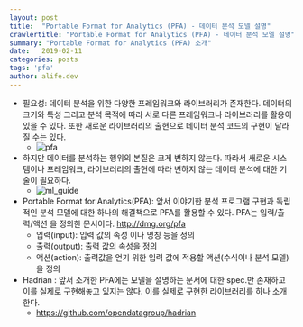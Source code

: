 ```yaml
---
layout: post
title:  "Portable Format for Analytics (PFA) - 데이터 분석 모델 설명"
crawlertitle: "Portable Format for Analytics (PFA) - 데이터 분석 모델 설명"
summary: "Portable Format for Analytics (PFA) 소개"
date:   2019-02-11
categories: posts
tags: 'pfa'
author: alife.dev
---
```


- 필요성: 데이터 분석을 위한 다양한 프레임워크와 라이브러리가 존재한다. 데이터의 크기와 특성 그리고 분석 목적에 따라 서로 다른 프레임워크나 라이브러리를 활용이 있을 수 있다. 또한 새로운 라이브러리의 출현으로 데이터 분석 코드의 구현이 달라질 수는 있다.
  - ![pfa](http://dmg.org/pfa/docs/motivation/pfatoeverything.png)
- 하지만 데이터를 분석하는 행위의 본질은 크게 변하지 않는다. 따라서 새로운 시스템이나 프레임워크, 라이브러리의 출현에 따라 변하지 않는 데이터 분석에 대한 기술이 필요하다.
  - ![ml_guide](http://dlib.net/ml_guide.svg)
- Portable Format for Analytics(PFA):  앞서 이야기한 분석 프로그램 구현과 독립적인 분석 모델에 대한 하나의 해결책으로 PFA를 활용할 수 있다. PFA는 입력/출력/액션 을 정의한 문서이다. http://dmg.org/pfa
  - 입력(input): 입력 값의 속성 이나 명칭 등을 정의
  - 출력(output): 출력 값의 속성을 정의
  - 액션(action): 출력값을 얻기 위한 입력 값에 적용할 액션(수식이나 분석 모델)을 정의
- Hadrian : 앞서 소개한 PFA에는 모델을 설명하는 문서에 대한 spec.만 존재하고 이를 실제로 구현해놓고 있지는 않다. 이를 실제로 구현한 라이브러리를 하나 소개한다.
  - https://github.com/opendatagroup/hadrian